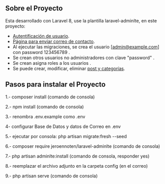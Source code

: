 
## Sobre el Proyecto

Esta desarrollado con Laravel 8, use la plantilla laravel-adminlte, en este proyecto:



- [Autentificación de usuario]().
- [Página para enviar correo de contacto]().
- Al ejecutar las migraciones, se crea el usuario [admin@example.com] con password 123456789 .
- Se crean otros usuarios no administradores con clave "password" []().
- Se crean asigna roles a los usuarios []().
- Se puede crear, modificar, eliminar [post y categorías]().

## Pasos para instalar el Proyecto

1.- composer install  (comando de consola)

2.- npm install (comando de consola)

3.- renombra .env.example como .env

4- configurar Base de Datos y datos de Correo en .env

5.- ejecutar por consola:   php artisan migrate:fresh --seed

6.- composer require jeroennoten/laravel-adminlte (comando de consola)

7.- php artisan adminlte:install    (comando de consola, responder yes)

8.- reemplazar el archivo adjunto en la carpeta config (en el correo)

9.- php artisan serve (comando de consola)